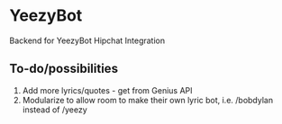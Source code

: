 # YeezyBot
Backend for YeezyBot Hipchat Integration
## To-do/possibilities
1. Add more lyrics/quotes - get from Genius API
2. Modularize to allow room to make their own lyric bot, i.e. /bobdylan instead of /yeezy

